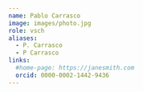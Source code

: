 ```yaml
---
name: Pablo Carrasco 
image: images/photo.jpg
role: vsch
aliases:
  - P. Carrasco
  - P Carrasco
links:
  #home-page: https://janesmith.com
  orcid: 0000-0002-1442-9436
---
```

